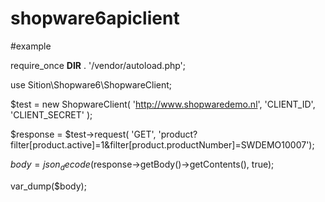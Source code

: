 # shopware6apiclient


#example

require_once __DIR__ . '/vendor/autoload.php'; 

use Sition\Shopware6\ShopwareClient;

$test = new ShopwareClient( 'http://www.shopwaredemo.nl', 'CLIENT_ID', 'CLIENT_SECRET' );

$response = $test->request( 'GET', 'product?filter[product.active]=1&filter[product.productNumber]=SWDEMO10007'); 

$body = json_decode($response->getBody()->getContents(), true);

var_dump($body);

